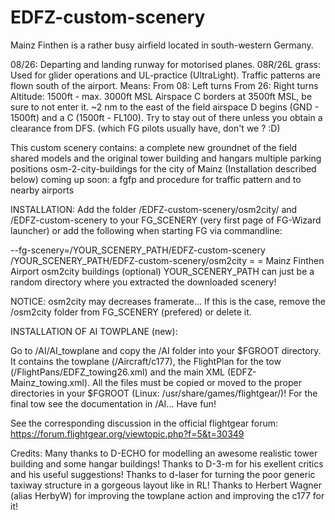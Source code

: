 # EDFZ-custom-scenery
Mainz Finthen is a rather busy airfield located in south-western Germany. 

08/26: Departing and landing runway for motorised planes.
08R/26L grass: Used for glider operations and UL-practice (UltraLight).
Traffic patterns are flown south of the airport. Means:
        From 08: Left turns
        From 26: Right turns
        Altitude: 1500ft - max. 3000ft MSL
Airspace C borders at 3500ft MSL, be sure to not enter it.
~2 nm to the east of the field airspace D begins (GND - 1500ft) and a C (1500ft - FL100). Try to stay out of there unless you obtain a clearance from DFS.
(which FG pilots usually have, don't we ? :D)

This custom scenery contains: 
            a complete new groundnet of the field
            shared models and the original tower building and hangars
            multiple parking positions
            osm-2-city-buildings for the city of Mainz (Installation described below)
            coming up soon: a fgfp and procedure for traffic pattern and to nearby airports
            

INSTALLATION: Add the folder /EDFZ-custom-scenery/osm2city/ and /EDFZ-custom-scenery to your FG_SCENERY (very first page of FG-Wizard launcher) 
or add the following when starting FG via commandline:

 --fg-scenery=/YOUR_SCENERY_PATH/EDFZ-custom-scenery   /YOUR_SCENERY_PATH/EDFZ-custom-scenery/osm2city
                                        =                                       =
                                Mainz Finthen Airport               osm2city buildings (optional)
YOUR_SCENERY_PATH can just be a random directory where you extracted the downloaded scenery!

NOTICE: osm2city may decreases framerate... If this is the case, remove the /osm2city folder from FG_SCENERY (prefered) or delete it.

INSTALLATION OF AI TOWPLANE (new):

Go to /AI/AI_towplane and copy the /AI folder into your $FGROOT directory.
It contains the towplane (/Aircraft/c177), the FlightPlan for the tow (/FlightPans/EDFZ_towing26.xml) and the main XML (EDFZ-Mainz_towing.xml).
All the files must be copied or moved to the proper directories in your $FGROOT (Linux: /usr/share/games/flightgear/)!
For the final tow see the documentation in /AI...        Have fun!

See the corresponding discussion in the official flightgear forum: 
https://forum.flightgear.org/viewtopic.php?f=5&t=30349


Credits:    Many thanks to D-ECHO for modelling an awesome realistic tower building and some hangar buildings!
            Thanks to D-3-m for his exellent critics and his useful suggestions!
            Thanks to d-laser for turning the poor generic taxiway structure in a gorgeous layout like in RL!
            Thanks to Herbert Wagner (alias HerbyW) for improving the towplane action and improving the c177 for it!
            
